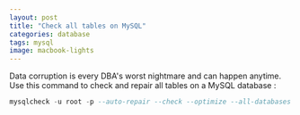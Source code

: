 ```yaml
---
layout: post
title: "Check all tables on MySQL"
categories: database
tags: mysql
image: macbook-lights
---
```


Data corruption is every DBA's worst nightmare and can happen anytime.
Use this command to check and repair all tables on a MySQL database :

```sql
mysqlcheck -u root -p --auto-repair --check --optimize --all-databases
```
